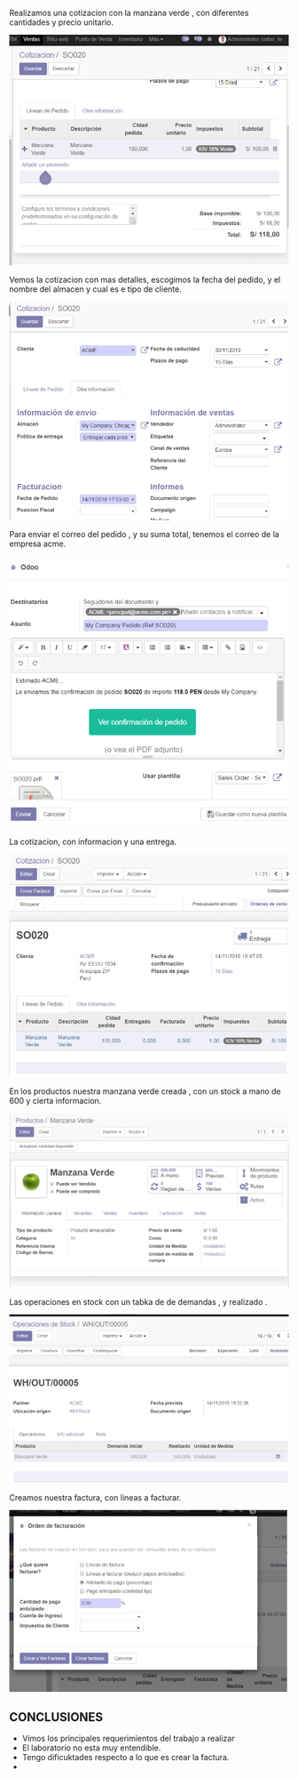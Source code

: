 Realizamos una cotizacion con la manzana verde , con diferentes cantidades y precio unitario.

![Lab05](imagenes/img1.png)

Vemos la cotizacion con mas detalles, escogimos la fecha del pedido, y el nombre del almacen y cual es e tipo de cliente.

![Lab05](imagenes/img2.png)

Para enviar el correo del pedido , y su suma total, tenemos el correo de la empresa acme.

![Lab05](imagenes/img3.png)

La cotizacion, con informacion y una entrega.

![Lab05](imagenes/img4.png)

En los productos nuestra manzana verde creada , con un stock a mano de 600 y cierta informacion.

![Lab05](imagenes/img5.png)

Las operaciones en stock con un tabka de de demandas , y realizado .

![Lab05](imagenes/img6.png)

Creamos nuestra factura, con lineas a facturar.

![Lab05](imagenes/img7.png)



## CONCLUSIONES
- Vimos los principales requerimientos del trabajo a realizar 
- El laboratorio no esta muy entendible.
- Tengo dificuktades respecto a lo que es crear la factura.
- 


